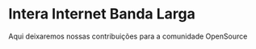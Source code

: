 # Intera Internet Banda Larga

Aqui deixaremos nossas contribuições para a comunidade OpenSource

<meta name="google-site-verification" content="hx7eWyPSklaOqHn5bDvKp-D7GLE5IsH--Ciz7gh0mNc" />
